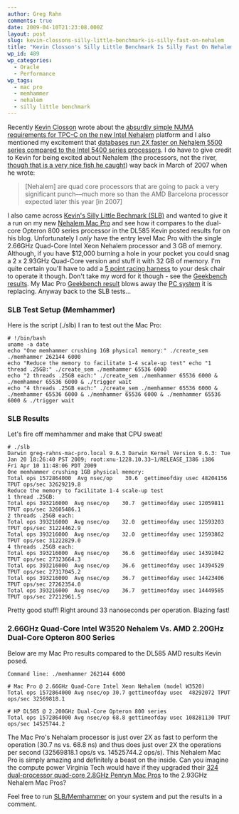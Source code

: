 ```yaml
---
author: Greg Rahn
comments: true
date: 2009-04-10T21:23:08.000Z
layout: post
slug: kevin-clossons-silly-little-benchmark-is-silly-fast-on-nehalem
title: "Kevin Closson's Silly Little Benchmark Is Silly Fast On Nehalem"
wp_id: 489
wp_categories:
  - Oracle
  - Performance
wp_tags:
  - mac pro
  - memhammer
  - nehalem
  - silly little benchmark
---
```


Recently [Kevin Closson](http://kevinclosson.wordpress.com) wrote about the [absurdly simple NUMA requirements for TPC-C on the new Intel Nehalem](http://kevinclosson.wordpress.com/2009/03/30/oracle-database-11g-with-intel-xeon-5570-tpc-c-result-astounding-yes-but-beware-of-the-absurdly-difficult-numa-software-configuration-requirements/) platform and I also mentioned my excitement that [databases run 2X faster on Nehalem 5500 series compared to the Intel 5400 series processors](/2009/04/01/intel-nehalem-ep-xeon-5500-series-processors-makes-databases-go-2x-faster/).  I do have to give credit to Kevin for being excited about Nehalem (the processors, not the river,  [though that is a very nice fish he caught](http://kevinclosson.wordpress.com/2007/03/29/oracle-on-virtual-machines-going-fishing-intel-%E2%80%9Cnehalem%E2%80%9D-xeon-quad-core-with-csi-floats/)) way back in March of 2007 when he wrote:

> [Nehalem] are quad core processors that are going to pack a very significant punch—much more so than the AMD Barcelona processor expected later this year [in 2007]

I also came across [Kevin's Silly Little Bechmark (SLB)](http://kevinclosson.wordpress.com/2007/01/30/oracle-on-opteron-with-linux-the-numa-angle-part-iii/) and wanted to give it a run on my new [Nehalem Mac Pro](http://www.apple.com/macpro/) and see how it compares to the dual-core Opteron 800 series processor in the DL585 Kevin posted results for on his blog.  Unfortunately I _only_ have the entry level Mac Pro with the single 2.66GHz Quad-Core Intel Xeon Nehalem processor and 3 GB of memory.   Although, if you have $12,000 burning a hole in your pocket you could snag a 2 x 2.93GHz Quad-Core version and stuff it with 32 GB of memory.  I'm quite certain you'll have to add a [5 point racing harness](http://www.racingseatsonline.com/Racing-Seat-Belts-&-Harnesses/c216/p5800/Race-Quip-5-Point-H-Style-Latch-&-Link-Harness/product_info.html?osCsid=58c318c638eb1d2c964459491ba51e4e) to your desk chair to operate it though.  Don't take my word for it though - see the [Geekbench results](http://browse.geekbench.ca/geekbench2/top).  My Mac Pro [Geekbench result](http://browse.geekbench.ca/geekbench2/view/126113) blows away the [PC system](http://browse.geekbench.ca/geekbench2/view/126557) it is replacing.  Anyway back to the SLB tests...

### SLB Test Setup (Memhammer)

Here is the script (./slb) I ran to test out the Mac Pro:

```
# !/bin/bash
uname -a date
echo "One memhammer crushing 1GB physical memory:" ./create_sem ./memhammer 262144 6000
echo "Reduce the memory to facilitate 1-4 scale-up test" echo "1 thread .25GB:" ./create_sem ./memhammer 65536 6000
echo "2 threads .25GB each:" ./create_sem ./memhammer 65536 6000 & ./memhammer 65536 6000 & ./trigger wait
echo "4 threads .25GB each:" ./create_sem ./memhammer 65536 6000 & ./memhammer 65536 6000 & ./memhammer 65536 6000 & ./memhammer 65536 6000 & ./trigger wait
```

### SLB Results

Let's fire off memhammer and make that CPU sweat!

```
# ./slb
Darwin greg-rahns-mac-pro.local 9.6.3 Darwin Kernel Version 9.6.3: Tue Jan 20 18:26:40 PST 2009; root:xnu-1228.10.33~1/RELEASE_I386 i386
Fri Apr 10 11:48:06 PDT 2009
One memhammer crushing 1GB physical memory:
Total ops 1572864000  Avg nsec/op    30.6  gettimeofday usec 48204156 TPUT ops/sec 32629219.8
Reduce the memory to facilitate 1-4 scale-up test
1 thread .25GB:
Total ops 393216000  Avg nsec/op    30.7  gettimeofday usec 12059811 TPUT ops/sec 32605486.1
2 threads .25GB each:
Total ops 393216000  Avg nsec/op    32.0  gettimeofday usec 12593203 TPUT ops/sec 31224462.9
Total ops 393216000  Avg nsec/op    32.0  gettimeofday usec 12593862 TPUT ops/sec 31222829.0
4 threads .25GB each:
Total ops 393216000  Avg nsec/op    36.6  gettimeofday usec 14391042 TPUT ops/sec 27323664.3
Total ops 393216000  Avg nsec/op    36.6  gettimeofday usec 14394529 TPUT ops/sec 27317045.2
Total ops 393216000  Avg nsec/op    36.7  gettimeofday usec 14423406 TPUT ops/sec 27262354.0
Total ops 393216000  Avg nsec/op    36.7  gettimeofday usec 14449585 TPUT ops/sec 27212961.5
```

Pretty good stuff!  Right around 33 nanoseconds per operation.  Blazing fast!

### 2.66GHz Quad-Core Intel W3520 Nehalem Vs. AMD 2.20GHz Dual-Core Opteron 800 Series

Below are my Mac Pro results compared to the DL585 AMD results Kevin posed.

```
Command line: ./memhammer 262144 6000

# Mac Pro @ 2.66GHz Quad-Core Intel Xeon Nehalem (model W3520)
Total ops 1572864000 Avg nsec/op 30.7 gettimeofday usec  48292072 TPUT ops/sec 32569818.1

# HP DL585 @ 2.200GHz Dual-Core Opteron 800 series
Total ops 1572864000 Avg nsec/op 68.8 gettimeofday usec 108281130 TPUT ops/sec 14525744.2
```

The Mac Pro's Nehalam processor is just over 2X as fast to perform the operation (30.7 ns vs. 68.8 ns) and thus does just over 2X the operations per second (32569818.1 ops/s vs. 14525744.2 ops/s).  This Nehalem Mac Pro is simply amazing and definitely a beast on the inside.  Can you imagine the compute power Virginia Tech would have if they upgraded their [324 dual-processor quad-core 2.8GHz Penryn Mac Pros](http://arstechnica.com/apple/news/2008/07/virginia-tech-building-supercomputer-out-of-324-mac-pros.ars) to the 2.93GHz Nehalem Mac Pros?

Feel free to run [SLB/Memhammer](http://kevinclosson.wordpress.com/2007/01/30/oracle-on-opteron-with-linux-the-numa-angle-part-iii) on your system and put the results in a comment.
